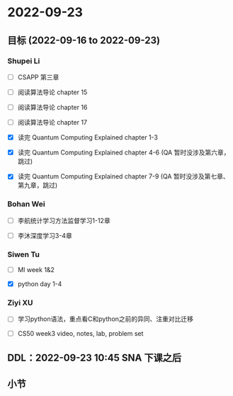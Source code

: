 # 2022-09-23
## 目标 (2022-09-16 to 2022-09-23)
### Shupei Li
- [ ] CSAPP 第三章
- [ ] 阅读算法导论 chapter 15
- [ ] 阅读算法导论 chapter 16
- [ ] 阅读算法导论 chapter 17
- [x] 读完 Quantum Computing Explained chapter 1-3
- [x] 读完 Quantum Computing Explained chapter 4-6 (QA 暂时没涉及第六章，跳过)
- [x] 读完 Quantum Computing Explained chapter 7-9 (QA 暂时没涉及第七章、第九章，跳过)


### Bohan Wei
- [ ] 李航统计学习方法监督学习1-12章
- [ ] 李沐深度学习3-4章


### Siwen Tu
- [ ] Ml week 1&2
- [x] python day 1-4


### Ziyi XU
- [ ] 学习python语法，重点看C和python之前的异同、注重对比迁移
- [ ] CS50 week3 video, notes, lab, problem set


## DDL：2022-09-23 10:45 SNA 下课之后

## 小节
